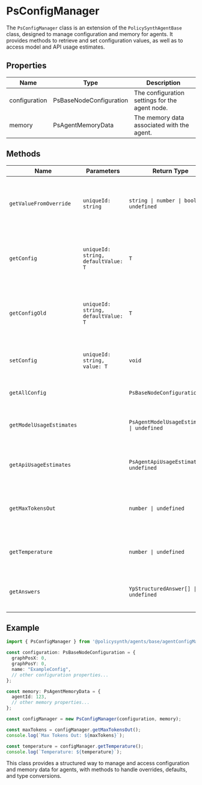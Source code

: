 # PsConfigManager

The `PsConfigManager` class is an extension of the `PolicySynthAgentBase` class, designed to manage configuration and memory for agents. It provides methods to retrieve and set configuration values, as well as to access model and API usage estimates.

## Properties

| Name          | Type                    | Description                                   |
|---------------|-------------------------|-----------------------------------------------|
| configuration | PsBaseNodeConfiguration | The configuration settings for the agent node.|
| memory        | PsAgentMemoryData       | The memory data associated with the agent.    |

## Methods

| Name                      | Parameters                                      | Return Type                        | Description                                                                 |
|---------------------------|-------------------------------------------------|------------------------------------|-----------------------------------------------------------------------------|
| `getValueFromOverride`    | `uniqueId: string`                              | `string \| number \| boolean \| undefined` | Retrieves a value from memory overrides based on a unique identifier.       |
| `getConfig`               | `uniqueId: string, defaultValue: T`             | `T`                               | Retrieves a configuration value, with intelligent parsing and default fallback. |
| `getConfigOld`            | `uniqueId: string, defaultValue: T`             | `T`                               | Retrieves a configuration value using an older method, with type conversion. |
| `setConfig`               | `uniqueId: string, value: T`                    | `void`                            | Sets a configuration value for a given unique identifier.                   |
| `getAllConfig`            |                                                 | `PsBaseNodeConfiguration`         | Returns all configuration settings.                                         |
| `getModelUsageEstimates`  |                                                 | `PsAgentModelUsageEstimate[] \| undefined` | Retrieves model usage estimates from the configuration.                     |
| `getApiUsageEstimates`    |                                                 | `PsAgentApiUsageEstimate[] \| undefined` | Retrieves API usage estimates from the configuration.                       |
| `getMaxTokensOut`         |                                                 | `number \| undefined`             | Retrieves the maximum number of tokens that can be output.                  |
| `getTemperature`          |                                                 | `number \| undefined`             | Retrieves the temperature setting from the configuration.                   |
| `getAnswers`              |                                                 | `YpStructuredAnswer[] \| undefined` | Retrieves structured answers from the configuration.                        |

## Example

```typescript
import { PsConfigManager } from '@policysynth/agents/base/agentConfigManager.js';

const configuration: PsBaseNodeConfiguration = {
  graphPosX: 0,
  graphPosY: 0,
  name: "ExampleConfig",
  // other configuration properties...
};

const memory: PsAgentMemoryData = {
  agentId: 123,
  // other memory properties...
};

const configManager = new PsConfigManager(configuration, memory);

const maxTokens = configManager.getMaxTokensOut();
console.log(`Max Tokens Out: ${maxTokens}`);

const temperature = configManager.getTemperature();
console.log(`Temperature: ${temperature}`);
```

This class provides a structured way to manage and access configuration and memory data for agents, with methods to handle overrides, defaults, and type conversions.